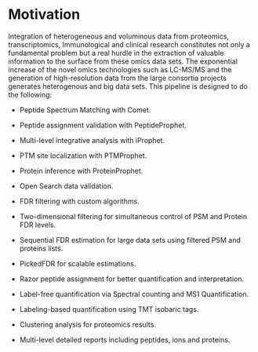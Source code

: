 # Motivation
Integration of heterogeneous and voluminous data from proteomics, transcriptomics, Immunological and clinical research constitutes not only a fundamental problem but a real hurdle in the extraction of valuable information to the surface from these omics data sets. The exponential increase of the novel omics technologies such as LC-MS/MS and the generation of high-resolution data from the large consortia projects generates heterogenous and big data sets. This pipeline is designed to do the following:

* Peptide Spectrum Matching with Comet.

* Peptide assignment validation with PeptideProphet.

* Multi-level integrative analysis with iProphet.

* PTM site localization with PTMProphet.

* Protein inference with ProteinProphet.

* Open Search data validation.

* FDR filtering with custom algorithms.

* Two-dimensional filtering for simultaneous control of PSM and Protein FDR levels.
* Sequential FDR estimation for large data sets using filtered PSM and proteins lists.
* PickedFDR for scalable estimations.
* Razor peptide assignment for better quantification and interpretation.
* Label-free quantification via Spectral counting and MS1 Quantification.

* Labeling-based quantification using TMT isobaric tags.

* Clustering analysis for proteomics results.

* Multi-level detailed reports including peptides, ions and proteins.


